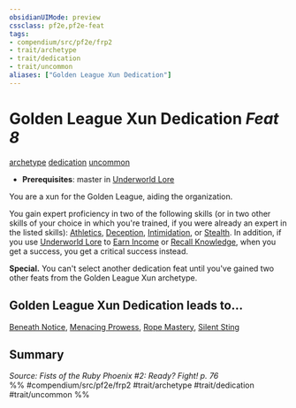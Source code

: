 ```yaml
---
obsidianUIMode: preview
cssclass: pf2e,pf2e-feat
tags:
- compendium/src/pf2e/frp2
- trait/archetype
- trait/dedication
- trait/uncommon
aliases: ["Golden League Xun Dedication"]
---
```

# Golden League Xun Dedication  *Feat 8*  
[archetype](archetype.md "Archetype Feat Trait")  [dedication](dedication.md "Dedication Feat Trait")  [uncommon](uncommon.md "Uncommon Rarity Trait")  

- **Prerequisites**: master in [Underworld Lore](skills.md#Lore)

You are a xun for the Golden League, aiding the organization.

You gain expert proficiency in two of the following skills (or in two other skills of your choice in which you're trained, if you were already an expert in the listed skills): [Athletics](skills.md#Athletics), [Deception](skills.md#Deception), [Intimidation](skills.md#Intimidation), or [Stealth](skills.md#Stealth). In addition, if you use [Underworld Lore](skills.md#Lore) to [Earn Income](earn-income.md) or [Recall Knowledge](recall-knowledge.md), when you get a success, you get a critical success instead.

**Special.** You can't select another dedication feat until you've gained two other feats from the Golden League Xun archetype.

## Golden League Xun Dedication leads to...

[Beneath Notice](beneath-notice-frp2.md), [Menacing Prowess](menacing-prowess-frp2.md), [Rope Mastery](rope-mastery-frp2.md), [Silent Sting](silent-sting-frp2.md)

## Summary

*Source: Fists of the Ruby Phoenix #2: Ready? Fight! p. 76*  
%% #compendium/src/pf2e/frp2 #trait/archetype #trait/dedication #trait/uncommon %%